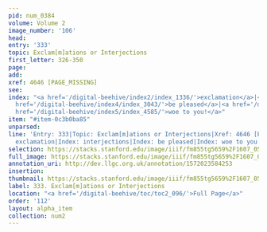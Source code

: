 ```yaml
---
pid: num_0384
volume: Volume 2
image_number: '106'
head: 
entry: '333'
topic: Exclam[m]ations or Interjections
first_letter: 326-350
page: 
add: 
xref: 4646 [PAGE_MISSING]
see: 
index: "<a href='/digital-beehive/index2/index_1336/'>exclamation</a>|<a href='/digital-beehive/index3/index_2076/'>interjections</a>|<a
  href='/digital-beehive/index4/index_3043/'>be pleased</a>|<a href='/digital-beehive/index4/index_3109/'>pray!</a>|<a
  href='/digital-beehive/index5/index_4585/'>woe to you!</a>"
item: "#item-0c3b0ba85"
unparsed: 
line: 'Entry: 333|Topic: Exclam[m]ations or Interjections|Xref: 4646 [PAGE_MISSING]|Index:
  exclamation|Index: interjections|Index: be pleased|Index: woe to you!|#item-0c3b0ba85'
selection: https://stacks.stanford.edu/image/iiif/fm855tg5659%2F1607_0573/851,2710,2905,364/full/0/default.jpg
full_image: https://stacks.stanford.edu/image/iiif/fm855tg5659%2F1607_0573/full/full/0/default.jpg
annotation_uri: http://dev.llgc.org.uk/annotation/1572023584253
insertion: 
thumbnail: https://stacks.stanford.edu/image/iiif/fm855tg5659%2F1607_0573/851,2710,600,180/250,/0/default.jpg
label: 333. Exclam[m]ations or Interjections
location: "<a href='/digital-beehive/toc/toc2_096/'>Full Page</a>"
order: '112'
layout: alpha_item
collection: num2
---
```

